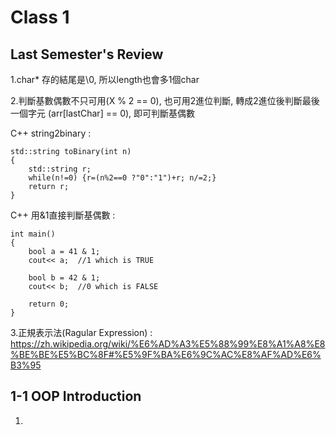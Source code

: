 Class 1
=====

## Last Semester's Review

1.char* 存的結尾是\0, 所以length也會多1個char

2.判斷基數偶數不只可用(X % 2 == 0), 也可用2進位判斷, 轉成2進位後判斷最後一個字元 (arr[lastChar] == 0), 即可判斷基偶數

C++ string2binary : 
```
std::string toBinary(int n)
{
    std::string r;
    while(n!=0) {r=(n%2==0 ?"0":"1")+r; n/=2;}
    return r;
}
```

C++ 用&1直接判斷基偶數 : 
```
int main()
{
    bool a = 41 & 1;
    cout<< a;  //1 which is TRUE
    
    bool b = 42 & 1;
    cout<< b;  //0 which is FALSE

    return 0;
}
```

3.正規表示法(Ragular Expression) : https://zh.wikipedia.org/wiki/%E6%AD%A3%E5%88%99%E8%A1%A8%E8%BE%BE%E5%BC%8F#%E5%9F%BA%E6%9C%AC%E8%AF%AD%E6%B3%95

## 1-1 OOP Introduction

1.

